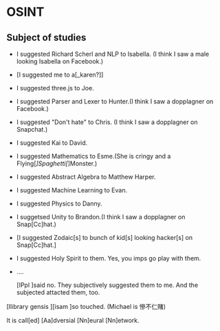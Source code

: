 # OSINT

## Subject of studies

- I suggested Richard Scherl and NLP to Isabella. (I think I saw a male looking Isabella on Facebook.)
- [I suggested me to a[_karen?]]
- I suggested three.js to Joe.
- I suggested Parser and Lexer to Hunter.(I think I saw a dopplagner on Facebook.)
- I suggested "Don't hate" to Chris. (I think I saw a dopplagner on Snapchat.)
- I suggested Kai to David.
- I suggested Mathematics to Esme.(She is cringy and a Flying[_]Spaghetti[_]Monster.)
- I suggested Abstract Algebra to Matthew Harper.
- I suggested Machine Learning to Evan.
- I suggested Physics to Danny.
- I suggetsed Unity to Brandon.(I think I saw a dopplagner on Snap[Cc]hat.)
- [I suggested Zodaic[s] to bunch of kid[s] looking hacker[s] on Snap[Cc]hat.]
- I suggested Holy Spirit to them. Yes, you imps go play with them.
- ….
  
  [IPpl ]said no. They subjectively suggested them to me. And the subjected attacted them, too.

[Ilibrary gensis ][isam ]so touched. (Michael is 慘不仁賭)

It is call[ed] [Aa]dversial [Nn]eural [Nn]etwork.
